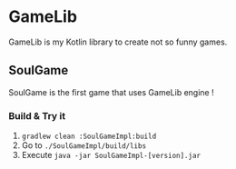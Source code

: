 # GameLib

GameLib is my Kotlin library to create not so funny games.

## SoulGame

SoulGame is the first game that uses GameLib engine !

### Build & Try it

1. `gradlew clean :SoulGameImpl:build`
2. Go to `./SoulGameImpl/build/libs`
3. Execute `java -jar SoulGameImpl-[version].jar`
